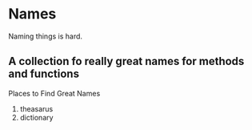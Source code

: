 # Names
Naming things is hard. 

## A collection fo really great names for methods and functions


Places to Find Great Names

1) theasarus
2) dictionary
